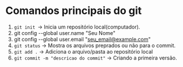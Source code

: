 # Comandos principais do git
1. `git init `-> Inicia um repositório local(computador).
2. git config --global user.name "Seu Nome"
3. git config --global user.email "seu_email@example.com"
4. `git status` -> Mostra os arquivos preprados ou não para o commit.
5. `git add .` -> Adiciona o arquivo/pasta ao repositório local
6. `git commit -m "descricao do commit"` -> Criando a primeira versão.